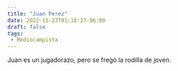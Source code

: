 ```yaml
---
title: "Juan Perez"
date: 2022-11-27T01:18:27-06:00
draft: false
tags:
 - Mediocampista
---
```


Juan es un jugadorazo, pero se fregó la rodilla de joven.
